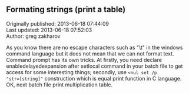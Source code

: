 ## Formating strings (print a table)  
Originally published: 2013-06-18 07:44:09  
Last updated: 2013-06-18 07:52:03  
Author: greg zakharov  
  
As you know there are no escape characters such as "\\t" in the windows command language but it does not mean that we can not format text. Command prompt has its own tricks. At firstly, you need declare enabledelayedexpansion after setlocal command in your batch file to get access for some interesting things; secondly, use <code><nul set /p "str=[string]"</code> construction which is equal print function in C language. OK, next batch file print multiplication table.